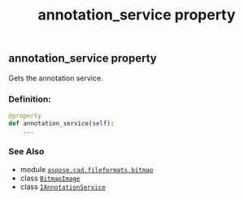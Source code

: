 ﻿---
title: annotation_service property
second_title: Aspose.CAD for Python via .NET API References
description: 
type: docs
weight: 100
url: /python-net/aspose.cad.fileformats.bitmap/bitmapimage/annotation_service/
is_root: false
---

## annotation_service property


Gets the annotation service.
### Definition:
```python
@property
def annotation_service(self):
    ...
```

### See Also
* module [`aspose.cad.fileformats.bitmap`](../../)
* class [`BitmapImage`](/cad/python-net/aspose.cad.fileformats.bitmap/bitmapimage)
* class [`IAnnotationService`](/cad/python-net/aspose.cad.annotations/iannotationservice)
